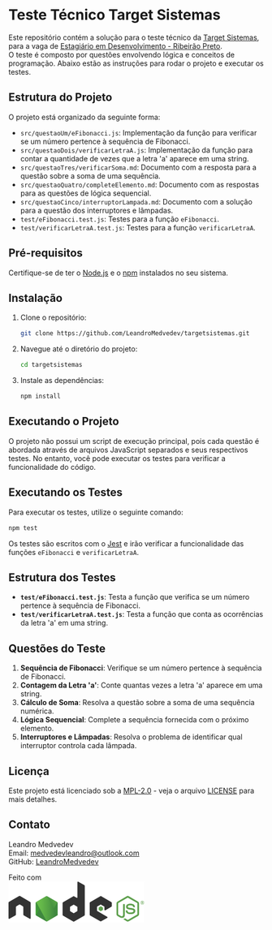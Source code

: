 # Teste Técnico Target Sistemas

Este repositório contém a solução para o teste técnico da [Target Sistemas](https://targetsistemas.com.br), para a vaga de [Estagiário em Desenvolvimento - Ribeirão Preto](https://targetsistemas.gupy.io/jobs/7717078?jobBoardSource=gupy_opportunities).  
O teste é composto por questões envolvendo lógica e conceitos de programação. Abaixo estão as instruções para rodar o projeto e executar os testes.

## Estrutura do Projeto

O projeto está organizado da seguinte forma:

- `src/questaoUm/eFibonacci.js`: Implementação da função para verificar se um número pertence à sequência de Fibonacci.
- `src/questaoDois/verificarLetraA.js`: Implementação da função para contar a quantidade de vezes que a letra 'a' aparece em uma string.
- `src/questaoTres/verificarSoma.md`: Documento com a resposta para a questão sobre a soma de uma sequência.
- `src/questaoQuatro/completeElemento.md`: Documento com as respostas para as questões de lógica sequencial.
- `src/questaoCinco/interruptorLampada.md`: Documento com a solução para a questão dos interruptores e lâmpadas.
- `test/eFibonacci.test.js`: Testes para a função `eFibonacci`.
- `test/verificarLetraA.test.js`: Testes para a função `verificarLetraA`.

## Pré-requisitos

Certifique-se de ter o [Node.js](https://nodejs.org/) e o [npm](https://www.npmjs.com/) instalados no seu sistema.

## Instalação

1. Clone o repositório:

   ```bash
   git clone https://github.com/LeandroMedvedev/targetsistemas.git
   ```

2. Navegue até o diretório do projeto:

   ```bash
   cd targetsistemas
   ```

3. Instale as dependências:
   ```bash
   npm install
   ```

## Executando o Projeto

O projeto não possui um script de execução principal, pois cada questão é abordada através de arquivos JavaScript separados e seus respectivos testes. No entanto, você pode executar os testes para verificar a funcionalidade do código.

## Executando os Testes

Para executar os testes, utilize o seguinte comando:

```bash
npm test
```

Os testes são escritos com o [Jest](https://jestjs.io/) e irão verificar a funcionalidade das funções `eFibonacci` e `verificarLetraA`.

## Estrutura dos Testes

- **`test/eFibonacci.test.js`**: Testa a função que verifica se um número pertence à sequência de Fibonacci.
- **`test/verificarLetraA.test.js`**: Testa a função que conta as ocorrências da letra 'a' em uma string.

## Questões do Teste

1. **Sequência de Fibonacci**: Verifique se um número pertence à sequência de Fibonacci.
2. **Contagem da Letra 'a'**: Conte quantas vezes a letra 'a' aparece em uma string.
3. **Cálculo de Soma**: Resolva a questão sobre a soma de uma sequência numérica.
4. **Lógica Sequencial**: Complete a sequência fornecida com o próximo elemento.
5. **Interruptores e Lâmpadas**: Resolva o problema de identificar qual interruptor controla cada lâmpada.

## Licença

Este projeto está licenciado sob a [MPL-2.0](https://opensource.org/licenses/MPL-2.0) - veja o arquivo [LICENSE](LICENSE) para mais detalhes.

## Contato

Leandro Medvedev  
Email: medvedevleandro@outlook.com  
GitHub: [LeandroMedvedev](https://github.com/LeandroMedvedev)

Feito com  
![alt text](image-1.png)
